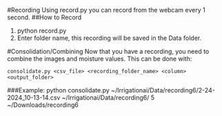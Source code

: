 #Recording
Using record.py you can record from the webcam every 1 second.
##How to Record
1. python record.py
2. Enter folder name, this recording will be saved in the Data folder.

#Consolidation/Combining
Now that you have a recording, you need to combine the images and moisture values.
This can be done with:
	
	consolidate.py <csv_file> <recording_folder_name> <column> <output_folder>
	
###Example:
python consolidate.py ~/Irrigationai/Data/recording6/2-24-2024_10-13-14.csv ~/Irrigationai/Data/recording6/ 5 ~/Downloads/recording6
